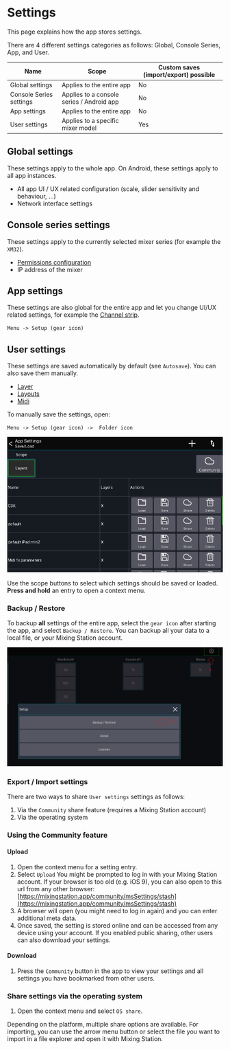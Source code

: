 # Settings
This page explains how the app stores settings.

There are 4 different settings categories as follows: Global, Console Series, App, and User.

| Name | Scope | Custom saves (import/export) possible |
| ---- | --- | --- |
| Global settings | Applies to the entire app | No |
| Console Series settings | Applies to a console series / Android app | No |
| App settings | Applies to the entire app | No |
| User settings | Applies to a specific mixer model | Yes |

## Global settings
These settings apply to the whole app. On Android, these settings apply to all app instances.

- All app UI / UX related configuration (scale, slider sensitivity and behaviour, ...)
- Network interface settings

## Console series settings
These settings apply to the currently selected mixer series (for example the `XM32`).

- [Permissions configuration](../getting-started.md#permissions)
- IP address of the mixer


## App settings
These settings are also global for the entire app and let you change UI/UX related settings, for example the [Channel strip](channel-strip.md).
```
Menu -> Setup (gear icon)
```


## User settings
These settings are saved automatically by default (see `Autosave`). You can also save them manually.

- [Layer](../layers.md)
- [Layouts](../custom-layouts.md)
- [Midi](../midi.md)

To manually save the settings, open:
```
Menu -> Setup (gear icon) ->  Folder icon
```


![Settings-Manager](../img/generated/settings-manager-screenshot.png)

Use the scope buttons to select which settings should be saved or loaded.
**Press and hold** an entry to open a context menu.

### Backup / Restore
To backup **all** settings of the entire app, select the `gear icon` after starting the app, and select `Backup / Restore`.
You can backup all your data to a local file, or your Mixing Station account.

![Backup-Restore](../img/settings/backup-restore.png)


### Export / Import settings
There are two ways to share `User settings` settings as follows:

1. Via the `Community` share feature (requires a Mixing Station account)
2. Via the operating system


### Using the Community feature
#### Upload
1. Open the context menu for a setting entry.
2. Select `Upload` You might be prompted to log in with your Mixing Station account.
 If your browser is too old (e.g. iOS 9), you can also open to this url from any other browser: 
 [https://mixingstation.app/community/msSettings/stash](https://mixingstation.app/community/msSettings/stash)
3. A browser will open (you might need to log in again) and you can enter additional meta data.
4. Once saved, the setting is stored online and can be accessed from any device using your account. If you enabled public sharing, other users can also download your settings.

#### Download
1. Press the `Community` button in the app to view your settings and all settings you have bookmarked from other users.



### Share settings via the operating system
1. Open the context menu and select `OS share`.

Depending on the platform, multiple share options are available.
For importing, you can use the arrow menu button or select the file you want to import in a file explorer and open it with Mixing Station.
